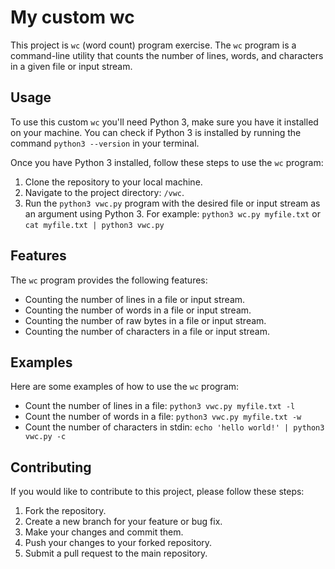 # My custom wc

This project is `wc` (word count) program exercise. The `wc` program is a command-line utility that counts the number of lines, words, and characters in a given file or input stream.

## Usage

To use this custom `wc` you'll need Python 3, make sure you have it installed on your machine. You can check if Python 3 is installed by running the command `python3 --version` in your terminal.

Once you have Python 3 installed, follow these steps to use the `wc` program:

1. Clone the repository to your local machine.
2. Navigate to the project directory: `/vwc`.
3. Run the `python3 vwc.py` program with the desired file or input stream as an argument using Python 3. For example: `python3 wc.py myfile.txt` or `cat myfile.txt | python3 vwc.py`

## Features

The `wc` program provides the following features:

- Counting the number of lines in a file or input stream.
- Counting the number of words in a file or input stream.
- Counting the number of raw bytes in a file or input stream.
- Counting the number of characters in a file or input stream.

## Examples

Here are some examples of how to use the `wc` program:

- Count the number of lines in a file: `python3 vwc.py myfile.txt -l`
- Count the number of words in a file: `python3 vwc.py myfile.txt -w`
- Count the number of characters in stdin: `echo 'hello world!' | python3 vwc.py -c`

## Contributing

If you would like to contribute to this project, please follow these steps:

1. Fork the repository.
2. Create a new branch for your feature or bug fix.
3. Make your changes and commit them.
4. Push your changes to your forked repository.
5. Submit a pull request to the main repository.